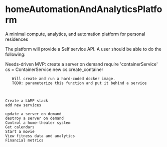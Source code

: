 # homeAutomationAndAnalyticsPlatform
A minimal compute, analytics, and automation platform for personal residences

The platform will provide a Self service API.  A user should be able to do the following:


Needs-driven MVP: 
    create a server on demand
       require 'containerService'
       cs = ContainerService.new
       cs.create_container
        
       Will create and run a hard-coded docker image.
       TODO: parameterize this function and put it behind a service
       

  
    Create a LAMP stack
    add new services
      
    update a server on demand
    destroy a server on demand
    Control a home-theater system
    Get calendars
    Start a movie
    View fitness data and analytics
    Financial metrics
    



